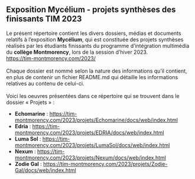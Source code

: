 ## Exposition Mycélium - projets synthèses des finissants TIM 2023 ##




Le présent répertoire contient les divers dossiers, médias et documents relatifs à l’exposition **Mycélium**, qui est constituée des projets synthèses réalisés par les étudiants finissants du programme d’intégration multimédia du **collège Montmorency**, lors de la session d’hiver 2023.
<br>
https://tim-montmorency.com/2023/
<br>
<br>
Chaque dossier est nommé selon la nature des informations qu’il contient, en plus de contenir un fichier README.md qui détaille les informations relatives au contenu de celui-ci.
<br>
<br>
Voici les oeuvres présentées dans ce répertoire qui se trouvent dans le dossier « Projets » :
<br>
* **Echomarine** : https://tim-montmorency.com/2023/projets/Echomarine/docs/web/index.html
* **Edria** : https://tim-montmorency.com/2023/projets/EDRIA/docs/web/index.html
* **Luma Sol** : https://tim-montmorency.com/2023/projets/LumaSol/docs/web/index.html
* **Nexum** : https://tim-montmorency.com/2023/projets/Nexum/docs/web/index.html
* **Zodie Gal** : https://tim-montmorency.com/2023/projets/Zodie-Gal/docs/web/index.html
